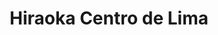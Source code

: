 ---
title: "Hiraoka Centro de Lima"
url: /cercado-de-lima/hiraoka-centro-de-lima/
shop: electrónica
---